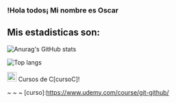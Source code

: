 ### !Hola todos¡ Mi nombre es Oscar

## Mis estadisticas son:
![Anurag's GitHub stats](https://github-readme-stats.vercel.app/api?username=Oscargit12&show_icons=true&theme=tokyonight)

![Top langs](https://github-readme-stats.vercel.app/api/top-langs/?username=Oscargit12&show_icons=true&theme=tokyonight)

<img aling="left" alt="git" width="22px" src="https://raw.githubusercontent.com/jmnote/z-icons/master/16x16/kubernetes.png" /> Cursos de C[cursoC]!

~
~
~
[curso]:https://www.udemy.com/course/git-github/

